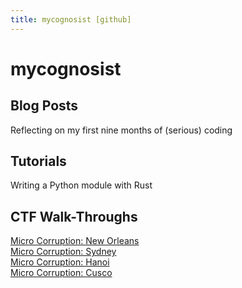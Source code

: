 ```yaml
---
title: mycognosist [github]
---
```


# mycognosist
## Blog Posts
Reflecting on my first nine months of (serious) coding

## Tutorials
Writing a Python module with Rust

## CTF Walk-Throughs
[Micro Corruption: New Orleans](https://mycognosist.github.io/ctf-walkthroughs/micro-corruption-1.md)  
[Micro Corruption: Sydney](https://mycognosist.github.io/ctf-walkthroughs/micro-corruption-2.html)  
[Micro Corruption: Hanoi](https://mycognosist.github.io/ctf-walkthroughs/micro-corruption-3.html)  
[Micro Corruption: Cusco](https://mycognosist.github.io/ctf-walkthroughs/micro-corruption-4.html)  
